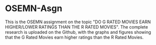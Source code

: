 # OSEMN-Asgn

This is the OSEMN assignment on the topic "DO G RATED MOVIES EARN HIGHER/LOWER RATINGS THAN THE R RATED MOVIES". The complete research is uploaded on the Github, with the graphs and figures showing that the G Rated Movies earn higher ratings than the R Rated Movies. 
